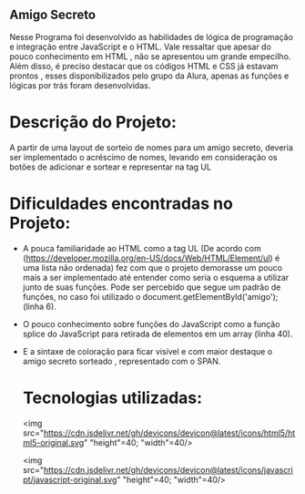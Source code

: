 ## Amigo Secreto

Nesse Programa foi desenvolvido as habilidades de lógica de programação e integração entre JavaScript e o HTML.
Vale ressaltar que apesar do pouco conhecimento em HTML , não se apresentou um grande empecilho.
Além disso, é preciso destacar que os códigos HTML e CSS já estavam prontos , esses disponibilizados pelo grupo da Alura, apenas as funções e lógicas por trás foram desenvolvidas.

# Descrição do Projeto:
A partir de uma layout de sorteio de nomes para um amigo secreto, deveria ser implementado o acréscimo de nomes, levando em consideração os botões de adicionar e sortear e representar na tag UL

# Dificuldades encontradas no Projeto:

- A pouca familiaridade ao HTML como a tag UL (De acordo com (https://developer.mozilla.org/en-US/docs/Web/HTML/Element/ul) é uma lista não ordenada) fez com que o projeto demorasse um pouco mais a ser implementado até entender como seria o esquema a utilizar junto de suas funções. Pode ser percebido que segue um padrão de funções, no caso foi utilizado o document.getElementById('amigo');(linha 6).
- O pouco conhecimento sobre funções do JavaScript como a função splice do JavaScript para retirada de elementos em um array (linha 40).
- E a sintaxe de coloração para ficar visível e com maior destaque o amigo secreto sorteado , representado com o SPAN.

  # Tecnologias utilizadas:
  
  <img src="https://cdn.jsdelivr.net/gh/devicons/devicon@latest/icons/html5/html5-original.svg" "height"=40; "width"=40/>
  
  <img src="https://cdn.jsdelivr.net/gh/devicons/devicon@latest/icons/javascript/javascript-original.svg" "height"=40; "width"=40/>
          
          

